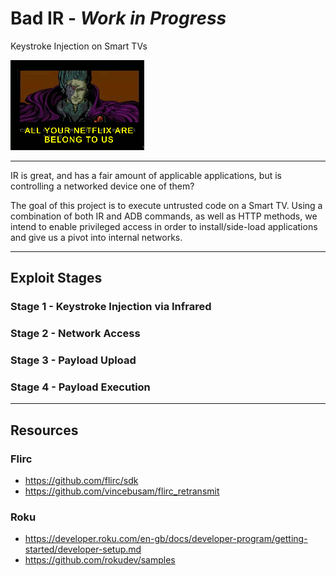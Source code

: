 # Bad IR - *Work in Progress*
Keystroke Injection on Smart TVs

![](assets/background.png)


---


IR is great, and has a fair amount of applicable applications, but is controlling a networked device one of them?

The goal of this project is to execute untrusted code on a Smart TV. Using a combination of both IR and ADB commands, as well as HTTP methods, we intend to enable privileged access in order to install/side-load applications and give us a pivot into internal networks.

---

## Exploit Stages

### Stage 1 - Keystroke Injection via Infrared

### Stage 2 - Network Access

### Stage 3 - Payload Upload

### Stage 4 - Payload Execution

---

## Resources
### Flirc
  - https://github.com/flirc/sdk
  - https://github.com/vincebusam/flirc_retransmit

### Roku
  - https://developer.roku.com/en-gb/docs/developer-program/getting-started/developer-setup.md
  - https://github.com/rokudev/samples

